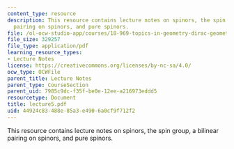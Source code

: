 ```yaml
---
content_type: resource
description: This resource contains lecture notes on spinors, the spin group, a bilinear
  pairing on spinors, and pure spinors.
file: /ol-ocw-studio-app/courses/18-969-topics-in-geometry-dirac-geometry-fall-2006/44924c83488e85a3e4906a0cf9f712f2_lecture5.pdf
file_size: 329257
file_type: application/pdf
learning_resource_types:
- Lecture Notes
license: https://creativecommons.org/licenses/by-nc-sa/4.0/
ocw_type: OCWFile
parent_title: Lecture Notes
parent_type: CourseSection
parent_uid: 7985c9dc-f35f-be0e-12ee-a216973eddd5
resourcetype: Document
title: lecture5.pdf
uid: 44924c83-488e-85a3-e490-6a0cf9f712f2
---
```

This resource contains lecture notes on spinors, the spin group, a bilinear pairing on spinors, and pure spinors.